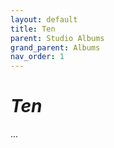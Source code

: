 ```yaml
---
layout: default
title: Ten
parent: Studio Albums
grand_parent: Albums
nav_order: 1
---
```


# *Ten*

...